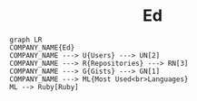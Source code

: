 <h1 align="center">Ed</h1>

```mermaid
graph LR
COMPANY_NAME{Ed}
COMPANY_NAME ---> U{Users} ---> UN[2]
COMPANY_NAME ---> R{Repositories} ---> RN[3]
COMPANY_NAME ---> G{Gists} ---> GN[1]
COMPANY_NAME ---> ML{Most Used<br>Languages}
ML --> Ruby[Ruby]
```
